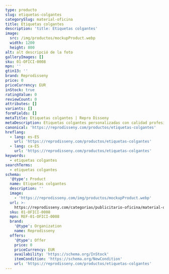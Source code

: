 ```yaml
---
type: producto
slug: etiquetas-colgantes
categorySlug: material-oficina
title: Etiquetas colgantes
description: 'title: Etiquetas colgantes'
image:
  src: /img/productos/mockupProduct.webp
  width: 1200
  height: 800
alt: alt descripció de la foto
galleryImages: []
sku: 01-OFICI-0008
mpn: ''
gtin13: ''
brand: Reprodisseny
price: 0
priceCurrency: EUR
inStock: true
ratingValue: 0
reviewCount: 0
attributes: []
variants: []
formFields: []
metaTitle: Etiquetas colgantes | Repro Disseny
metaDescription: Etiquetas colgantes personalizadas con calidad profesional en Cataluña.
canonical: 'https://reprodisseny.com/productos/etiquetas-colgantes'
hreflang:
  - lang: es-ES
    url: 'https://reprodisseny.com/productos/etiquetas-colgantes'
  - lang: ca-ES
    url: 'https://reprodisseny.com/productos/etiquetas-colgantes'
keywords:
  - etiquetas colgantes
searchTerms:
  - etiquetas colgantes
schema:
  '@type': Product
  name: Etiquetas colgantes
  description: ''
  image:
    - 'https://reprodisseny.com/img/productos/mockupProduct.webp'
  url: >-
    https://reprodisseny.com/categorias/publicitario-oficina/material-oficina/etiquetas-colgantes
  sku: 01-OFICI-0008
  mpn: REF-01-OFICI-0008
  brand:
    '@type': Organization
    name: Reprodisseny
  offers:
    '@type': Offer
    price: 0
    priceCurrency: EUR
    availability: 'https://schema.org/InStock'
    itemCondition: 'https://schema.org/NewCondition'
    url: 'https://reprodisseny.com/productos/etiquetas-colgantes'
---
```


